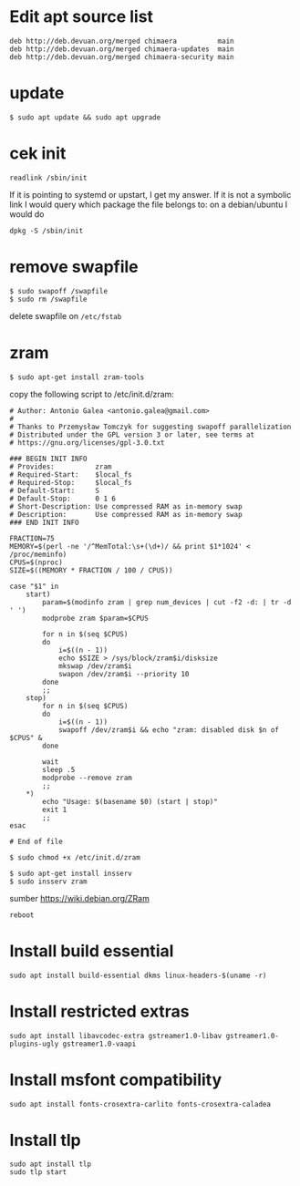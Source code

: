 # Edit apt source list
```
deb http://deb.devuan.org/merged chimaera          main
deb http://deb.devuan.org/merged chimaera-updates  main
deb http://deb.devuan.org/merged chimaera-security main
```
# update
```
$ sudo apt update && sudo apt upgrade
```
# cek init
```
readlink /sbin/init
```
If it is pointing to systemd or upstart, I get my answer. If it is not a symbolic link I would query which package the file belongs to: on a debian/ubuntu I would do
```
dpkg -S /sbin/init
```
# remove swapfile
```
$ sudo swapoff /swapfile
$ sudo rm /swapfile
```
delete swapfile on `/etc/fstab`
# zram
```
$ sudo apt-get install zram-tools 
```
copy the following script to /etc/init.d/zram:
```
# Author: Antonio Galea <antonio.galea@gmail.com>
#
# Thanks to Przemysław Tomczyk for suggesting swapoff parallelization
# Distributed under the GPL version 3 or later, see terms at
# https://gnu.org/licenses/gpl-3.0.txt

### BEGIN INIT INFO
# Provides:          zram
# Required-Start:    $local_fs
# Required-Stop:     $local_fs
# Default-Start:     S
# Default-Stop:      0 1 6
# Short-Description: Use compressed RAM as in-memory swap
# Description:       Use compressed RAM as in-memory swap
### END INIT INFO

FRACTION=75
MEMORY=$(perl -ne '/^MemTotal:\s+(\d+)/ && print $1*1024' < /proc/meminfo)
CPUS=$(nproc)
SIZE=$((MEMORY * FRACTION / 100 / CPUS))

case "$1" in
    start)
        param=$(modinfo zram | grep num_devices | cut -f2 -d: | tr -d ' ')
        modprobe zram $param=$CPUS

        for n in $(seq $CPUS)
        do
            i=$((n - 1))
            echo $SIZE > /sys/block/zram$i/disksize
            mkswap /dev/zram$i
            swapon /dev/zram$i --priority 10
        done
        ;;
    stop)
        for n in $(seq $CPUS)
        do
            i=$((n - 1))
            swapoff /dev/zram$i && echo "zram: disabled disk $n of $CPUS" &
        done

        wait
        sleep .5
        modprobe --remove zram
        ;;
    *)
        echo "Usage: $(basename $0) (start | stop)"
        exit 1
        ;;
esac

# End of file
```
```
$ sudo chmod +x /etc/init.d/zram
```
```
$ sudo apt-get install insserv
$ sudo insserv zram
```
sumber https://wiki.debian.org/ZRam
```
reboot
```
# Install build essential
```
sudo apt install build-essential dkms linux-headers-$(uname -r)
```
# Install restricted extras
```
sudo apt install libavcodec-extra gstreamer1.0-libav gstreamer1.0-plugins-ugly gstreamer1.0-vaapi
```
# Install msfont compatibility
```
sudo apt install fonts-crosextra-carlito fonts-crosextra-caladea
```
# Install tlp
```
sudo apt install tlp
sudo tlp start
```
